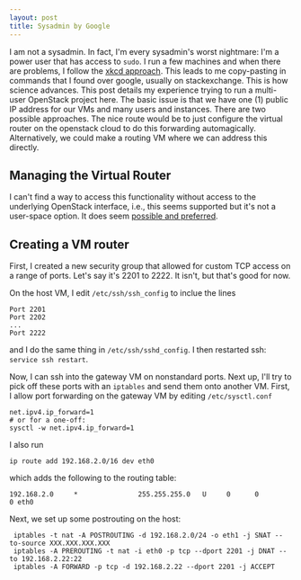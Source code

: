 ```yaml
---
layout: post
title: Sysadmin by Google
---
```


I am not a sysadmin.  In fact, I'm every sysadmin's worst nightmare: I'm a power user that has access to `sudo`.  I run a few machines and when there are problems, I follow the [xkcd approach](https://xkcd.com/627/).  This leads to me copy-pasting in commands that I found over google, usually on stackexchange.  This is how science advances.  This post details my experience trying to run a multi-user OpenStack project here.  The basic issue is that we have one (1) public IP address for our VMs and many users and instances.  There are two possible approaches.  The nice route would be to just configure the virtual router on the openstack cloud to do this forwarding automagically.  Alternatively, we could make a routing VM where we can address this directly.  

## Managing the Virtual Router

I can't find a way to access this functionality without access to the underlying OpenStack interface, i.e., this seems supported but it's not a user-space option.  It does seem [possible and preferred](https://blueprints.launchpad.net/neutron/+spec/router-port-forwarding).  

## Creating a VM router

First, I created a new security group that allowed for custom TCP access on a range of ports.  Let's say it's 2201 to 2222.  It isn't, but that's good for now.

On the host VM, I edit `/etc/ssh/ssh_config` to inclue the lines
	
	Port 2201
	Port 2202
	...
	Port 2222

and I do the same thing in `/etc/ssh/sshd_config`.  I then restarted ssh: `service ssh restart`.

Now, I can ssh into the gateway VM on nonstandard ports.  Next up, I'll try to pick off these ports with an `iptables` and send them onto another VM.  First, I allow port forwarding on the gateway VM by editing `/etc/sysctl.conf`

	net.ipv4.ip_forward=1
	# or for a one-off:
	sysctl -w net.ipv4.ip_forward=1

I also run

	ip route add 192.168.2.0/16 dev eth0
	
which adds the following to the routing table:

	192.168.2.0     *               255.255.255.0   U     0      0        0 eth0
	
Next, we set up some postrouting on the host:

	 iptables -t nat -A POSTROUTING -d 192.168.2.0/24 -o eth1 -j SNAT --to-source XXX.XXX.XXX.XXX
	 iptables -A PREROUTING -t nat -i eth0 -p tcp --dport 2201 -j DNAT --to 192.168.2.22:22
	 iptables -A FORWARD -p tcp -d 192.168.2.22 --dport 2201 -j ACCEPT